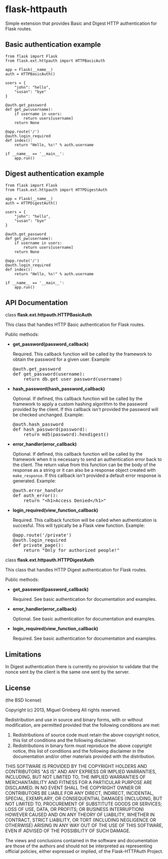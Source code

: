 flask-httpauth
==============

Simple extension that provides Basic and Digest HTTP authentication for Flask routes.

Basic authentication example
----------------------------

    from flask import Flask
    from flask.ext.httpauth import HTTPBasicAuth
    
    app = Flask(__name__)
    auth = HTTPBasicAuth()
    
    users = {
        "john": "hello",
        "susan": "bye"
    }
    
    @auth.get_password
    def get_pw(username):
        if username in users:
            return users[username]
        return None
    
    @app.route('/')
    @auth.login_required
    def index():
        return "Hello, %s!" % auth.username
        
    if __name__ == '__main__':
        app.run()
        
Digest authentication example
-----------------------------

    from flask import Flask
    from flask.ext.httpauth import HTTPDigestAuth
    
    app = Flask(__name__)
    auth = HTTPDigestAuth()
    
    users = {
        "john": "hello",
        "susan": "bye"
    }
    
    @auth.get_password
    def get_pw(username):
        if username in users:
            return users[username]
        return None
        
    @app.route('/')
    @auth.login_required
    def index():
        return "Hello, %s!" % auth.username
        
    if __name__ == '__main__':
        app.run()

API Documentation
-----------------

class **flask.ext.httpauth.HTTPBasicAuth**

  This class that handles HTTP Basic authentication for Flask routes.
        
  Public methods:
        
  - **get_password(password_callback)**

    Required. This callback function will be called by the framework to obtain the password for a given user. Example:
    
    <pre>
    @auth.get_password
    def get_password(username):
        return db.get_user_password(username)
    </pre>

  - **hash_password(hash_password_callback)**

    Optional. If defined, this callback function will be called by the framework to apply a custom hashing algorithm to the password provided by the client. If this callback isn't provided the password will be checked unchanged. Example:

    <pre>
    @auth.hash_password
    def hash_password(password):
        return md5(password).hexdigest()
    </pre>

  - **error_handler(error_callback)**

    Optional. If defined, this callback function will be called by the framework when it is necessary to send an authentication error back to the client. The return value from this function can be the body of the response as a string or it can also be a response object created with `make_response`. If this callback isn't provided a default error response is generated. Example:
    
    <pre>
    @auth.error_handler
    def auth_error():
        return "&lt;h1&gt;Access Denied&lt;/h1&gt;"
    </pre>

  - **login_required(view_function_callback)**
        
    Required. This callback function will be called when authentication is succesful. This will typically be a Flask view function. Example:

    <pre>
    @app.route('/private')
    @auth.login_required
    def private_page():
        return "Only for authorized people!"
    </pre>

class **flask.ext.httpauth.HTTPDigestAuth**

  This class that handles HTTP Digest authentication for Flask routes.
        
  Public methods:
        
  - **get_password(password_callback)**

    Required. See basic authentication for documentation and examples.
    
  - **error_handler(error_callback)**

    Optional. See basic authentication for documentation and examples.
    
  - **login_required(view_function_callback)**
        
    Required.  See basic authentication for documentation and examples.


Limitations
-----------

In Digest authentication there is currently no provision to validate that the nonce sent by the client is the same one sent by the server.


License
-------

(the BSD license)

Copyright (c) 2013, Miguel Grinberg
All rights reserved.

Redistribution and use in source and binary forms, with or without
modification, are permitted provided that the following conditions are met: 

1. Redistributions of source code must retain the above copyright notice, this
   list of conditions and the following disclaimer. 
2. Redistributions in binary form must reproduce the above copyright notice,
   this list of conditions and the following disclaimer in the documentation
   and/or other materials provided with the distribution. 

THIS SOFTWARE IS PROVIDED BY THE COPYRIGHT HOLDERS AND CONTRIBUTORS "AS IS" AND
ANY EXPRESS OR IMPLIED WARRANTIES, INCLUDING, BUT NOT LIMITED TO, THE IMPLIED
WARRANTIES OF MERCHANTABILITY AND FITNESS FOR A PARTICULAR PURPOSE ARE
DISCLAIMED. IN NO EVENT SHALL THE COPYRIGHT OWNER OR CONTRIBUTORS BE LIABLE FOR
ANY DIRECT, INDIRECT, INCIDENTAL, SPECIAL, EXEMPLARY, OR CONSEQUENTIAL DAMAGES
(INCLUDING, BUT NOT LIMITED TO, PROCUREMENT OF SUBSTITUTE GOODS OR SERVICES;
LOSS OF USE, DATA, OR PROFITS; OR BUSINESS INTERRUPTION) HOWEVER CAUSED AND
ON ANY THEORY OF LIABILITY, WHETHER IN CONTRACT, STRICT LIABILITY, OR TORT
(INCLUDING NEGLIGENCE OR OTHERWISE) ARISING IN ANY WAY OUT OF THE USE OF THIS
SOFTWARE, EVEN IF ADVISED OF THE POSSIBILITY OF SUCH DAMAGE.

The views and conclusions contained in the software and documentation are those
of the authors and should not be interpreted as representing official policies, 
either expressed or implied, of the Flask-HTTPAuth Project.
